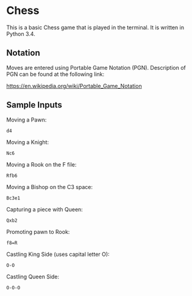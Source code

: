# Chess

This is a basic Chess game that is played in the terminal. It is written in
Python 3.4.

Notation
--------

Moves are entered using Portable Game Notation (PGN). Description of PGN can
be found at the following link:

https://en.wikipedia.org/wiki/Portable_Game_Notation

Sample Inputs
--------

Moving a Pawn:

    d4

Moving a Knight:
    
    Nc6

Moving a Rook on the F file:

    Rfb6

Moving a Bishop on the C3 space:

    Bc3e1

Capturing a piece with Queen:

    Qxb2

Promoting pawn to Rook:

    f8=R

Castling King Side (uses capital letter O):

    O-O

Castling Queen Side:

    O-O-O
